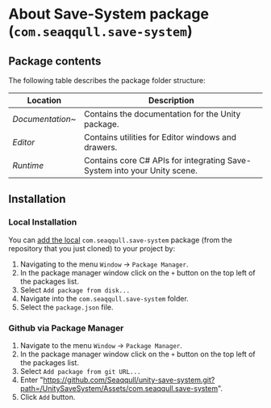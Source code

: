 # About Save-System package (`com.seaqqull.save-system`)

## Package contents

The following table describes the package folder structure:

| **Location**           | **Description**                                                         |
| ---------------------- | ----------------------------------------------------------------------- |
| _Documentation~_       | Contains the documentation for the Unity package.                       |
| _Editor_               | Contains utilities for Editor windows and drawers.                      |
| _Runtime_              | Contains core C# APIs for integrating Save-System into your Unity scene.|

<a name="Installation"></a>

## Installation

### Local Installation
You can [add the local](https://docs.unity3d.com/Manual/upm-ui-local.html)
`com.seaqqull.save-system` package (from the repository that you just cloned) to your
project by:

1. Navigating to the menu `Window` -> `Package Manager`.
2. In the package manager window click on the `+` button on the top left of the packages list.
3. Select `Add package from disk...`
4. Navigate into the `com.seaqqull.save-system` folder.
5. Select the `package.json` file.

### Github via Package Manager
1. Navigate to the menu `Window` -> `Package Manager`.
2. In the package manager window click on the `+` button on the top left of the packages list.
3. Select `Add package from git URL...`
4. Enter "https://github.com/Seaqqull/unity-save-system.git?path=/UnitySaveSystem/Assets/com.seaqqull.save-system".
5. Click `Add` button.